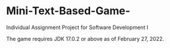 # Mini-Text-Based-Game-
Individual Assignment Project for Software Development I 

The game requires JDK 17.0.2 or above as of February 27, 2022.
